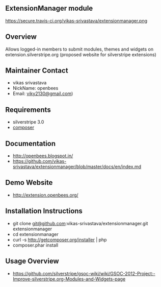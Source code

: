 ## ExtensionManager module

https://secure.travis-ci.org/vikas-srivastava/extensionmanager.png

## Overview

Allows logged-in members to submit modules, themes and widgets on 
extension.silverstripe.org (proposed website for silverstripe extensions)

## Maintainer Contact 
 
 * vikas srivastava 
 * NickName: openbees
 * Email: viky2130@gmail.com)

## Requirements

 * silverstripe 3.0
 * [composer](https://github.com/composer/composer)

## Documentation
 
 * http://openbees.blogspot.in/
 * https://github.com/vikas-srivastava/extensionmanager/blob/master/docs/en/index.md 

## Demo Website 
 
 * http://extension.openbees.org/ 
 
## Installation Instructions
 
 * git clone git@github.com:vikas-srivastava/extensionmanager.git extensionmanager
 * cd extensionmanager 
 * curl -s http://getcomposer.org/installer | php
 * composer.phar install
 
## Usage Overview 

 * https://github.com/silverstripe/gsoc-wiki/wiki/GSOC-2012-Project:-Improve-silverstripe.org-Modules-and-Widgets-page 